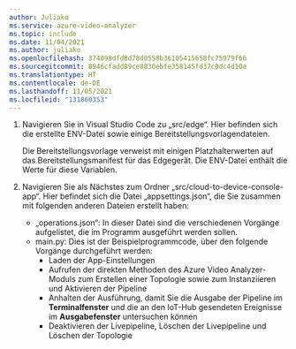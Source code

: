 ```yaml
---
author: Juliako
ms.service: azure-video-analyzer
ms.topic: include
ms.date: 11/04/2021
ms.author: juliako
ms.openlocfilehash: 374098dfd8d78d0558b36105415658fc75979f66
ms.sourcegitcommit: 8946cfadd89ce8830ebfe358145fd37c0dc4d10e
ms.translationtype: HT
ms.contentlocale: de-DE
ms.lasthandoff: 11/05/2021
ms.locfileid: "131860353"
---
```

1. Navigieren Sie in Visual Studio Code zu „src/edge“. Hier befinden sich die erstellte ENV-Datei sowie einige Bereitstellungsvorlagendateien.

   Die Bereitstellungsvorlage verweist mit einigen Platzhalterwerten auf das Bereitstellungsmanifest für das Edgegerät. Die ENV-Datei enthält die Werte für diese Variablen.
2. Navigieren Sie als Nächstes zum Ordner „src/cloud-to-device-console-app“. Hier befindet sich die Datei „appsettings.json“, die Sie zusammen mit folgenden anderen Dateien erstellt haben:

   - „operations.json“: In dieser Datei sind die verschiedenen Vorgänge aufgelistet, die im Programm ausgeführt werden sollen.
   - main.py: Dies ist der Beispielprogrammcode, über den folgende Vorgänge durchgeführt werden:
     - Laden der App-Einstellungen
     - Aufrufen der direkten Methoden des Azure Video Analyzer-Moduls zum Erstellen einer Topologie sowie zum Instanziieren und Aktivieren der Pipeline
     - Anhalten der Ausführung, damit Sie die Ausgabe der Pipeline im **Terminalfenster** und die an den IoT-Hub gesendeten Ereignisse im **Ausgabefenster** untersuchen können
     - Deaktivieren der Livepipeline, Löschen der Livepipeline und Löschen der Topologie
